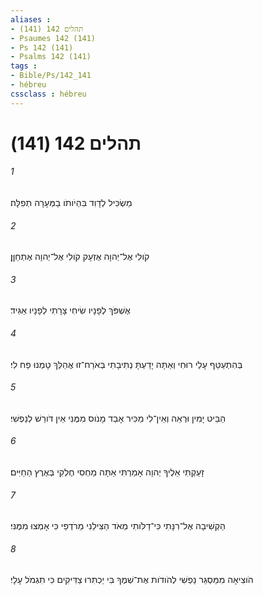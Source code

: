 ```yaml
---
aliases : 
- תהלים 142 (141)
- Psaumes 142 (141)
- Ps 142 (141)
- Psalms 142 (141)
tags : 
- Bible/Ps/142_141
- hébreu
cssclass : hébreu
---
```


# תהלים 142 (141)

###### 1
מַשְׂכִּיל לְדָוִד בִּהְיֹותֹו בַמְּעָרָה תְפִלָּה׃
###### 2
קֹולִי אֶל־יְהוָה אֶזְעָק קֹולִי אֶל־יְהוָה אֶתְחַןָּן׃
###### 3
אֶשְׁפֹּךְ לְפָנָיו שִׂיחִי צָרָתִי לְפָנָיו אַגִּיד׃
###### 4
בְּהִתְעַטֵּף עָלַי רוּחִי וְאַתָּה יָדַעְתָּ נְתִיבָתִי בְּאֹרַח־זוּ אֲהַלֵּךְ טָמְנוּ פַח לִי׃
###### 5
הַבֵּיט יָמִין וּרְאֵה וְאֵין־לִי מַכִּיר אָבַד מָנֹוס מִמֶּנִּי אֵין דֹּורֵשׁ לְנַפְשִׁי׃
###### 6
זָעַקְתִּי אֵלֶיךָ יְהוָה אָמַרְתִּי אַתָּה מַחְסִי חֶלְקִי בְּאֶרֶץ הַחַיִּים׃
###### 7
הַקְשִׁיבָה אֶל־רִנָּתִי כִּי־דַלֹּותִי מְאֹד הַצִּילֵנִי מֵרֹדְפַי כִּי אָמְצוּ מִמֶּנִּי׃
###### 8
הֹוצִיאָה מִמַּסְגֵּר נַפְשִׁי לְהֹודֹות אֶת־שְׁמֶךָ בִּי יַכְתִּרוּ צַדִּיקִים כִּי תִגְמֹל עָלָי׃
